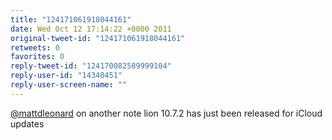 ```yaml
---
title: "124171061918044161"
date: Wed Oct 12 17:14:22 +0000 2011
original-tweet-id: "124171061918044161"
retweets: 0
favorites: 0
reply-tweet-id: "124170082589999104"
reply-user-id: "14340451"
reply-user-screen-name: ""
---
```

<a href="https://twitter.com/mattdleonard">@mattdleonard</a> on another note lion 10.7.2 has just been released for iCloud updates
